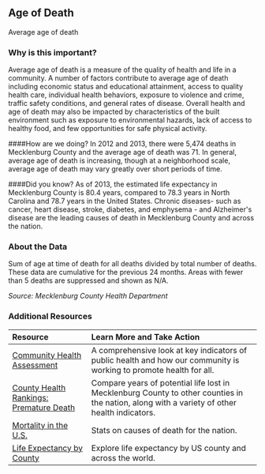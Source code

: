 ## Age of Death
Average age of death

### Why is this important?
Average age of death is a measure of the quality of health and life in a community. A number of factors contribute to average age of death including economic status and educational attainment, access to quality health care, individual health behaviors, exposure to violence and crime, traffic safety conditions, and general rates of disease. Overall health and age of death may also be impacted by characteristics of the built environment such as exposure to environmental hazards, lack of access to healthy food, and few opportunities for safe physical activity. 

####How are we doing?
In 2012 and 2013, there were 5,474 deaths in Mecklenburg County and the average age of death was 71. In general, average age of death is increasing, though at a neighborhood scale, average age of death may vary greatly over short periods of time. 

####Did you know?
As of 2013, the estimated life expectancy in Mecklenburg County is 80.4 years, compared to 78.3 years in North Carolina and 78.7 years in the United States. Chronic diseases- such as cancer, heart disease, stroke, diabetes, and emphysema - and Alzheimer's disease are the leading causes of death in Mecklenburg County and across the nation. 

### About the Data
Sum of age at time of death for all deaths divided by total number of deaths. These data are cumulative for the previous 24 months. Areas with fewer than 5 deaths are suppressed and shown as N/A.

_Source: Mecklenburg County Health Department_

### Additional Resources
|Resource | Learn More and Take Action | 
|:--- | :--- |
|[Community Health Assessment](http://charmeck.org/mecklenburg/county/HealthDepartment/HealthStatistics/Pages/default.aspx)| A comprehensive look at key indicators of public health and how our community is working to promote health for all.
|[County Health Rankings: Premature Death](http://www.countyhealthrankings.org/app/north-carolina/2014/measure/outcomes/1/map) |Compare years of potential life lost in Mecklenburg County to other counties in the nation, along with a variety of other health indicators.
|[Mortality in the U.S.](http://www.cdc.gov/nchs/fastats/deaths.htm)| Stats on causes of death for the nation.
|[Life Expectancy by County](http://www.worldlifeexpectancy.com/usa/life-expectancy-by-county)| Explore life expectancy by US county and across the world.
